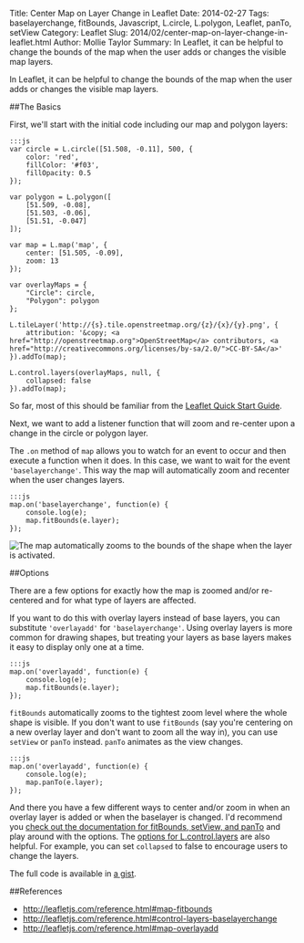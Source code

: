 Title: Center Map on Layer Change in Leaflet
Date: 2014-02-27
Tags: baselayerchange, fitBounds, Javascript, L.circle, L.polygon, Leaflet, panTo, setView
Category: Leaflet
Slug: 2014/02/center-map-on-layer-change-in-leaflet.html
Author: Mollie Taylor
Summary: In Leaflet, it can be helpful to change the bounds of the map when the user adds or changes the visible map layers.

In Leaflet, it can be helpful to change the bounds of the map when the user adds or changes the visible map layers.

##The Basics

First, we'll start with the initial code including our map and polygon layers:

	:::js
	var circle = L.circle([51.508, -0.11], 500, {
		color: 'red',
		fillColor: '#f03',
		fillOpacity: 0.5
	});

	var polygon = L.polygon([
		[51.509, -0.08],
		[51.503, -0.06],
		[51.51, -0.047]
	]);

	var map = L.map('map', {
		center: [51.505, -0.09],
		zoom: 13
	});

	var overlayMaps = {
		"Circle": circle,
		"Polygon": polygon
	};

	L.tileLayer('http://{s}.tile.openstreetmap.org/{z}/{x}/{y}.png', {
		attribution: '&copy; <a href="http://openstreetmap.org">OpenStreetMap</a> contributors, <a href="http://creativecommons.org/licenses/by-sa/2.0/">CC-BY-SA</a>'
	}).addTo(map);

	L.control.layers(overlayMaps, null, {
		collapsed: false
	}).addTo(map);

So far, most of this should be familiar from the [Leaflet Quick Start Guide](http://leafletjs.com/examples/quick-start.html).

Next, we want to add a listener function that will zoom and re-center upon a change in the circle or polygon layer.

The ```.on``` method of ```map``` allows you to watch for an event to occur and then execute a function when it does. In this case, we want to wait for the event ```'baselayerchange'```. This way the map will automatically zoom and recenter when the user changes layers.

	:::js
	map.on('baselayerchange', function(e) {
		console.log(e);
		map.fitBounds(e.layer);
	});

![The map automatically zooms to the bounds of the shape when the layer is activated.]({filename}/images/center-map-circle.png)

##Options

There are a few options for exactly how the map is zoomed and/or re-centered and for what type of layers are affected.

If you want to do this with overlay layers instead of base layers, you can substitute ```'overlayadd'``` for ```'baselayerchange'```. Using overlay layers is more common for drawing shapes, but treating your layers as base layers makes it easy to display only one at a time.

	:::js
	map.on('overlayadd', function(e) {
		console.log(e);
		map.fitBounds(e.layer);
	});

```fitBounds``` automatically zooms to the tightest zoom level where the whole shape is visible. If you don't want to use ```fitBounds``` (say you're centering on a new overlay layer and don't want to zoom all the way in), you can use ```setView``` or ```panTo``` instead. ```panTo``` animates as the view changes.

	:::js
	map.on('overlayadd', function(e) {
		console.log(e);
		map.panTo(e.layer);
	});

And there you have a few different ways to center and/or zoom in when an overlay layer is added or when the baselayer is changed. I'd recommend you [check out the documentation for fitBounds, setView, and panTo](http://leafletjs.com/reference.html) and play around with the options. The [options for L.control.layers](http://leafletjs.com/reference.html#control-layers) are also helpful. For example, you can set ```collapsed``` to false to encourage users to change the layers.

The full code is available in [a gist](https://gist.github.com/mollietaylor/9127811).

##References

* <http://leafletjs.com/reference.html#map-fitbounds>
* <http://leafletjs.com/reference.html#control-layers-baselayerchange>
* <http://leafletjs.com/reference.html#map-overlayadd>
